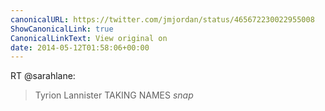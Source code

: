 ```yaml
---
canonicalURL: https://twitter.com/jmjordan/status/465672230022955008
ShowCanonicalLink: true
CanonicalLinkText: View original on
date: 2014-05-12T01:58:06+00:00
---
```

RT @sarahlane:
> Tyrion Lannister TAKING NAMES *snap*